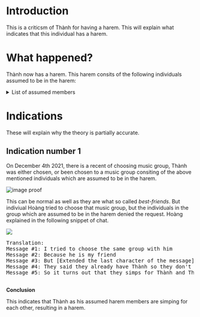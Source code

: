 # Introduction
This is a criticsm of Thành for having a harem. This will explain what indicates that this individual has a harem.
# What happened?

Thành now has a harem. This harem consits of the following individuals assumed to be in the harem:
<details>
<summary>List of assumed members</summary>
<pre>
+ Linh
+ Nghi
+ Vy
</pre>
</details> 

# Indications
These will explain why the theory is partially accurate.
## Indication number 1
On December 4th 2021, there is a recent of choosing music group, Thành was either chosen, or been chosen to a music group consiting of the above mentioned individuals which are assumed to be in the harem.

<img src="/Images/musicGroup-indicattion.png" alt="image proof">

This can be normal as well as they are what so called *best-friends*. But indiviual Hoàng tried to choose that music group, but the individuals in the group which are assumed to be in the harem denied the request. Hoàng explained in the following snippet of chat.

<img src="/Images/HoangSChat.jpg">

<pre>
Translation:
Message #1: I tried to choose the same group with him
Message #2: Because he is my friend
Message #3: But [Extended the last character of the message]
Message #4: They said they already have Thành so they don't need me.
Message #5: So it turns out that they simps for Thành and Thành simps for them

</pre>
**Conclusion**

This indicates that Thành as his assumed harem members are simping for each other, resulting in a harem.
